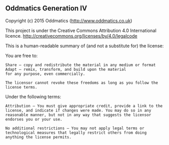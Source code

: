 Oddmatics Generation IV
---
Copyright (c) 2015 Oddmatics (http://www.oddmatics.co.uk)

This project is under the Creative Commons Attribution 4.0 International licence.
http://creativecommons.org/licenses/by/4.0/legalcode

This is a human-readable summary of (and not a substitute for) the license:

You are free to:

    Share — copy and redistribute the material in any medium or format
    Adapt — remix, transform, and build upon the material
    for any purpose, even commercially.

    The licensor cannot revoke these freedoms as long as you follow the license terms.

Under the following terms:

    Attribution — You must give appropriate credit, provide a link to the license, and indicate if changes were made. You may do so in any reasonable manner, but not in any way that suggests the licensor endorses you or your use.

    No additional restrictions — You may not apply legal terms or technological measures that legally restrict others from doing anything the license permits.
